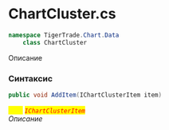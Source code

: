 
# ChartCluster.cs
```csharp
namespace TigerTrade.Chart.Data  
    class ChartCluster
```

Описание

### Синтаксис
```csharp
public void AddItem(IChartClusterItem item)
```

<mark style="color:yellow;">`item`</mark> <mark style="color:red;">*`IChartClusterItem`*</mark>  
 *Описание*  
  

                    
                    
